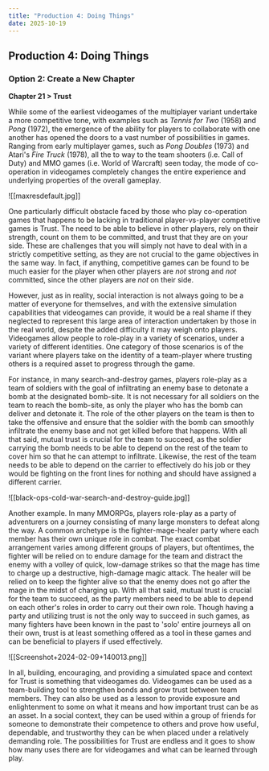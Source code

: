 ```yaml
---
title: "Production 4: Doing Things"
date: 2025-10-19
---
```

## Production 4: Doing Things

### Option 2: Create a New Chapter

**Chapter 21 > Trust**

While some of the earliest videogames of the multiplayer variant undertake a more competitive tone, with examples such as _Tennis for Two_ (1958) and _Pong_ (1972), the emergence of the ability for players to collaborate with one another has opened the doors to a vast number of possibilities in games. Ranging from early multiplayer games, such as _Pong Doubles_ (1973) and Atari's _Fire Truck_ (1978), all the to way to the team shooters (i.e. Call of Duty) and MMO games (i.e. World of Warcraft) seen today, the mode of co-operation in videogames completely changes the entire experience and underlying properties of the overall gameplay.

![[maxresdefault.jpg]]

One particularly difficult obstacle faced by those who play co-operation games that happens to be lacking in traditional player-vs-player competitive games is Trust. The need to be able to believe in other players, rely on their strength, count on them to be committed, and trust that they are on your side. These are challenges that you will simply not have to deal with in a strictly competitive setting, as they are not crucial to the game objectives in the same way. In fact, if anything, competitive games can be found to be much easier for the player when other players are _not_ strong and _not_ committed, since the other players are _not_ on their side.

However, just as in reality, social interaction is not always going to be a matter of everyone for themselves, and with the extensive simulation capabilities that videogames can provide, it would be a real shame if they neglected to represent this large area of interaction undertaken by those in the real world, despite the added difficulty it may weigh onto players. Videogames allow people to role-play in a variety of scenarios, under a variety of different identities. One category of those scenarios is of the variant where players take on the identity of a team-player where trusting others is a required asset to progress through the game. 

For instance, in many search-and-destroy games, players role-play as a team of soldiers with the goal of infiltrating an enemy base to detonate a bomb at the designated bomb-site. It is not necessary for all soldiers on the team to reach the bomb-site, as only the player who has the bomb can deliver and detonate it. The role of the other players on the team is then to take the offensive and ensure that the soldier with the bomb can smoothly infiltrate the enemy base and not get killed before that happens. With all that said, mutual trust is crucial for the team to succeed, as the soldier carrying the bomb needs to be able to depend on the rest of the team to cover him so that he can attempt to infiltrate. Likewise, the rest of the team needs to be able to depend on the carrier to effectively do his job or they would be fighting on the front lines for nothing and should have assigned a different carrier.

![[black-ops-cold-war-search-and-destroy-guide.jpg]]

Another example. In many MMORPGs, players role-play as a party of adventurers on a journey consisting of many large monsters to defeat along the way. A common archetype is the fighter-mage-healer party where each member has their own unique role in combat. The exact combat arrangement varies among different groups of players, but oftentimes, the fighter will be relied on to endure damage for the team and distract the enemy with a volley of quick, low-damage strikes so that the mage has time to charge up a destructive, high-damage magic attack. The healer will be relied on to keep the fighter alive so that the enemy does not go after the mage in the midst of charging up. With all that said, mutual trust is crucial for the team to succeed, as the party members need to be able to depend on each other's roles in order to carry out their own role. Though having a party and utilizing trust is not the only way to succeed in such games, as many fighters have been known in the past to 'solo' entire journeys all on their own, trust is at least something offered as a tool in these games and can be beneficial to players if used effectively.

![[Screenshot+2024-02-09+140013.png]]

In all, building, encouraging, and providing a simulated space and context for Trust is something that videogames do. Videogames can be used as a team-building tool to strengthen bonds and grow trust between team members. They can also be used as a lesson to provide exposure and enlightenment to some on what it means and how important trust can be as an asset. In a social context, they can be used within a group of friends for someone to demonstrate their competence to others and prove how useful, dependable, and trustworthy they can be when placed under a relatively demanding role. The possibilities for Trust are endless and it goes to show how many uses there are for videogames and what can be learned through play.